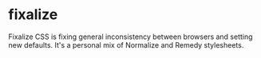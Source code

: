 # fixalize
Fixalize CSS is fixing general inconsistency between browsers and setting new defaults. It's a personal mix of Normalize and Remedy stylesheets.
